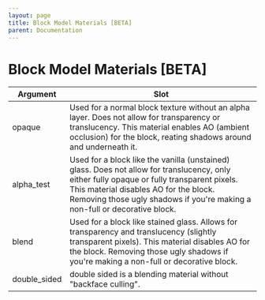 ```yaml
---
layout: page
title: Block Model Materials [BETA]
parent: Documentation
---
```


# Block Model Materials [BETA]

| Argument     | Slot                                                                                          |
|--------------|-----------------------------------------------------------------------------------------------|
| opaque       | Used for a normal block texture without an alpha layer. Does not allow for transparency or translucency. This material enables AO (ambient occlusion) for the block, reating shadows around and underneath it.                                                                      |
| alpha_test   | Used for a block like the vanilla (unstained) glass. Does not allow for translucency, only either fully opaque or fully transparent pixels. This material disables AO for the block. Removing those ugly shadows if you're making a non-full or decorative block.                               |
| blend        | Used for a block like stained glass. Allows for transparency and translucency (slightly transparent pixels). This material disables AO for the block. Removing those ugly shadows if you're making a non-full or decorative block. |
| double_sided | double sided is a blending material without "backface culling".                                                                                              |
